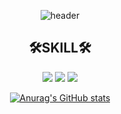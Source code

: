<div align="center">

![header](https://capsule-render.vercel.app/api?type=cylinder&color=auto&height=100&section=header&text=Kumju's%20Github&fontSize=40)


## 🛠️SKILL🛠️

![](https://img.shields.io/badge/C-00599C?style=for-the-badge&logo=c&logoColor=white) ![](https://img.shields.io/badge/C%2B%2B-00599C?style=for-the-badge&logo=c%2B%2B&logoColor=white) ![](https://img.shields.io/badge/Lua-2C2D72?style=for-the-badge&logo=lua&logoColor=white)

[![Anurag's GitHub stats](https://github-readme-stats.vercel.app/api?username=KUMJU)](	https://github-readme-stats.vercel.app/api/top-langs/?username={username}&theme=blue-green)


</div>


